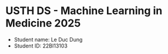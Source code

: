 USTH DS - Machine Learning in Medicine 2025
===============================================

- Student name: Le Duc Dung
- Student ID: 22BI13103


